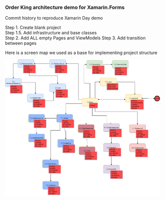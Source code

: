 ### Order King architecture demo for Xamarin.Forms ###

Commit history to reproduce Xamarin Day demo

Step 1. Create blank project   
Step 1.5. Add infrastructure and base classes  
Step 2. Add ALL empty Pages and ViewModels
Step 3. Add transition between pages  


Here is a screen map we used as a base for implementing project structure  

![Screen Map](OrderKingScreenMap.png "Screen Map")

